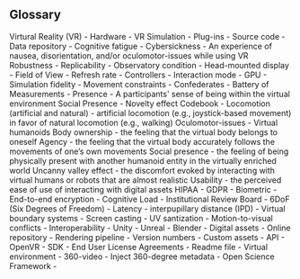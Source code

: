 ## Glossary

Virtural Reality (VR) - 
Hardware - 
VR Simulation -
Plug-ins -
Source code -
Data repository - 
Cognitive fatigue -
Cybersickness - An experience of nausea, disorientation, and/or oculomotor-issues while using VR
Robustness -
Replicability -
Observatory condition -
Head-mounted display -
Field of View -
Refresh rate -
Controllers -
Interaction mode -
GPU - 
Simulation fidelity -
Movement constraints -
Confederates -
Battery of Measurements -
Presence - A participants' sense of being within the virtual environment
Social Presence -
Novelty effect
Codebook -
Locomotion (artificial and natural) - artificial locomotion (e.g., joystick-based movement) in favor of natural locomotion (e.g., walking)
Oculomotor-issues -
Virtual humanoids
Body ownership - the feeling that the virtual body belongs to oneself
Agency - the feeling that the virtual body accurately follows the movements of one’s own movements
Social presence - the feeling of being physically present with another humanoid entity in the virtually enriched world
Uncanny valley effect - the discomfort evoked by interacting with virtual humans or robots that are almost realistic
Usability - the perceived ease of use of interacting with digital assets
HIPAA -
GDPR -
Biometric -
End-to-end encryption -
Cognitive Load -
Institutional Review Board - 
6DoF (Six Degrees of Freedom) -
Latency -
interpupillary distance (IPD) -
Virtual boundary systems -
Screen casting -
UV santization -
Motion-to-visual conflicts -
Interoperability - 
Unity -
Unreal -
Blender -
Digital assets - 
Online repository -
Rendering pipeline -
Version numbers -
Custom assets - 
API - 
OpenVR - 
SDK - 
End User License Agreements - 
Readme file -
Virtual environment -
360-video - 
Inject 360-degree metadata -
Open Science Framework -

